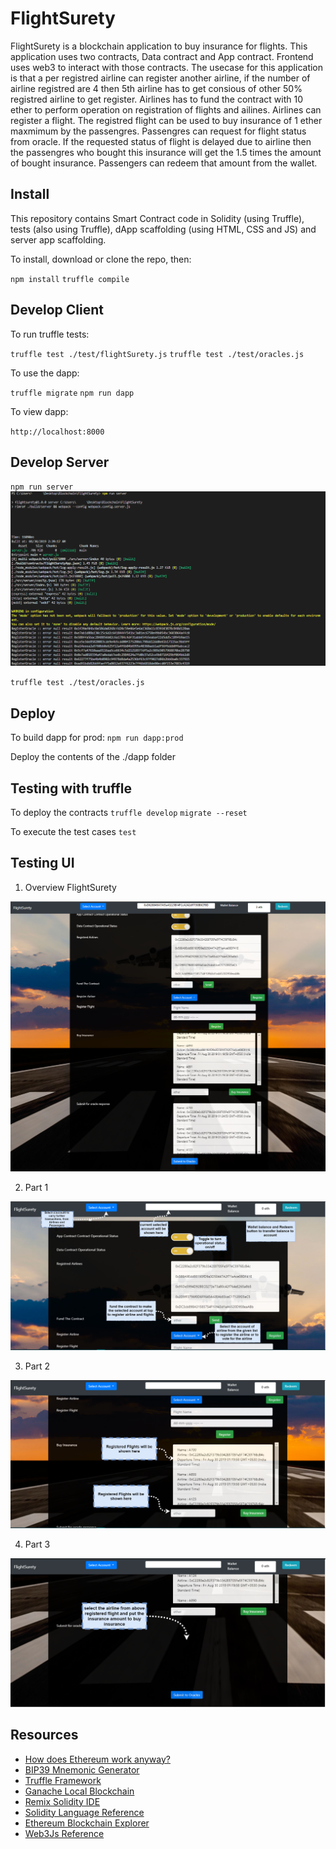 # FlightSurety

FlightSurety is a blockchain application to buy insurance for flights. This application uses two contracts, Data contract and App contract.
Frontend uses web3 to interact with those contracts. The usecase for this application is that a per registred airline can register another airline, if the number of airline registred are 4 then 5th airline has to get consious of other 50% registred airline to get register. Airlines has to fund the contract with 10 ether to perform operation on registration of flights and ailines. Airlines can register a flight. The registred flight can be used to buy insurance of 1 ether maxmimum by the passengres. Passengres can request for flight status from oracle. If the requested status of flight is delayed due to airline then the passengres who bought this insurance will get the 1.5 times the amount of bought insurance. Passengers can redeem that amount from the wallet.

## Install

This repository contains Smart Contract code in Solidity (using Truffle), tests (also using Truffle), dApp scaffolding (using HTML, CSS and JS) and server app scaffolding.

To install, download or clone the repo, then:

`npm install`
`truffle compile`

## Develop Client

To run truffle tests:

`truffle test ./test/flightSurety.js`
`truffle test ./test/oracles.js`

To use the dapp:

`truffle migrate`
`npm run dapp`

To view dapp:

`http://localhost:8000`

## Develop Server

`npm run server`
![server_run.png](doc/images_edit/server_run.png "server_run.png")

`truffle test ./test/oracles.js`

## Deploy

To build dapp for prod:
`npm run dapp:prod`

Deploy the contents of the ./dapp folder

## Testing with truffle
To deploy the contracts
`truffle develop`
`migrate --reset`

To execute the test cases
`test`

## Testing UI 

1. Overview FlightSurety

![FlightSurety](doc/images_edit/FlightSurety.png "FlightSurety")

2. Part 1

![ui_part1.png](doc/images_edit/ui_part1.png "ui_part1.png")

3. Part 2

![ui_part1.png](doc/images_edit/ui_part2.png "ui_part1.png")


4. Part 3

![ui_part1.png](doc/images_edit/ui_part3.png "ui_part1.png")

## Resources

* [How does Ethereum work anyway?](https://medium.com/@preethikasireddy/how-does-ethereum-work-anyway-22d1df506369)
* [BIP39 Mnemonic Generator](https://iancoleman.io/bip39/)
* [Truffle Framework](http://truffleframework.com/)
* [Ganache Local Blockchain](http://truffleframework.com/ganache/)
* [Remix Solidity IDE](https://remix.ethereum.org/)
* [Solidity Language Reference](http://solidity.readthedocs.io/en/v0.4.24/)
* [Ethereum Blockchain Explorer](https://etherscan.io/)
* [Web3Js Reference](https://github.com/ethereum/wiki/wiki/JavaScript-API)